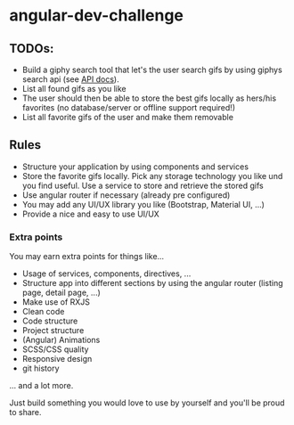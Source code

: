 # angular-dev-challenge

## TODOs:

* Build a giphy search tool that let's the user search gifs by using giphys search api (see [API docs](https://developers.giphy.com/docs/#operation--gifs-search-get)).
* List all found gifs as you like
* The user should then be able to store the best gifs locally as hers/his favorites (no database/server or offline support required!)
* List all favorite gifs of the user and make them removable

## Rules

* Structure your application by using components and services
* Store the favorite gifs locally. Pick any storage technology you like und you find useful. Use a service to store and retrieve the stored gifs
* Use angular router if necessary (already pre configured)
* You may add any UI/UX library you like (Bootstrap, Material UI, ...)
* Provide a nice and easy to use UI/UX

### Extra points

You may earn extra points for things like...

* Usage of services, components, directives, ...
* Structure app into different sections by using the angular router (listing page, detail page, ...)
* Make use of RXJS
* Clean code
* Code structure
* Project structure
* (Angular) Animations
* SCSS/CSS quality
* Responsive design
* git history

... and a lot more.

Just build something you would love to use by yourself and you'll be proud to share.

